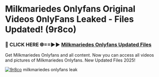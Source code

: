 # Milkmariedes Onlyfans Original Videos 0nlyFans Leaked - Files Updated! (9r8co)

<h3>🔴 CLICK HERE 🌐==►► <a href="https://tinyurl.com/2jnfzry5" rel="nofollow">Milkmariedes Onlyfans Updated Files</a></h3>

Get Milkmariedes Onlyfans and all content. Now you can access all videos and pictures of Milkmariedes Onlyfans. New Updated Files 2025!

[![9r8co](https://i.imgur.com/GyGTBgg.gif)](https://tinyurl.com/2jnfzry5)
milkmariedes onlyfans leak